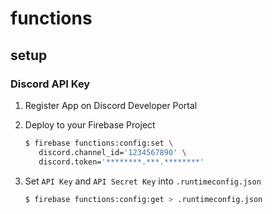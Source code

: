 # functions

## setup

### Discord API Key

1. Register App on Discord Developer Portal

2. Deploy to your Firebase Project

   ```sh
   $ firebase functions:config:set \
      discord.channel_id='1234567890' \
      discord.token='********.***.********'
   ```

3. Set `API Key` and `API Secret Key` into `.runtimeconfig.json`

   ```sh
   $ firebase functions:config:get > .runtimeconfig.json
   ```
